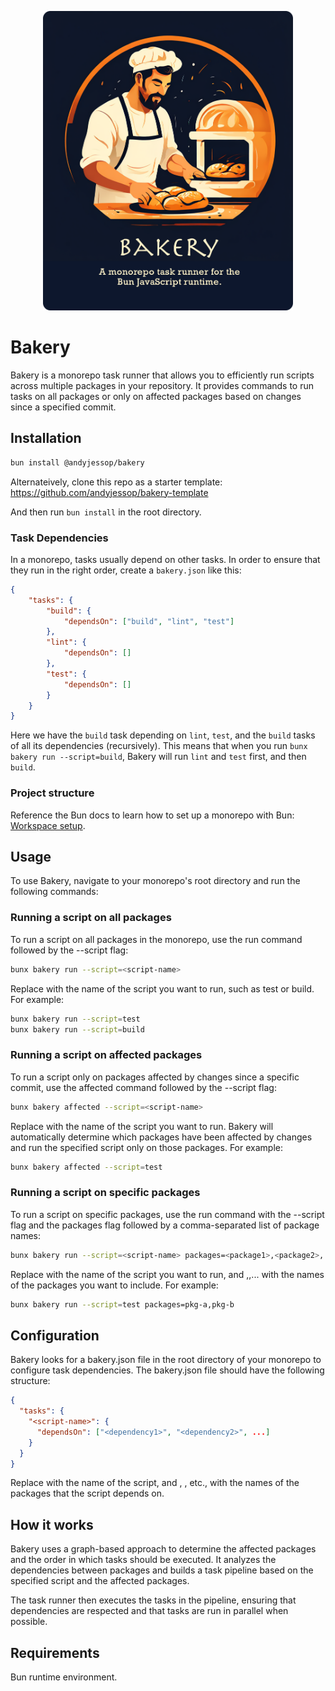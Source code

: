 <p align="center">
  <img src="./assets/bakery.png" width=400/>
</p>

# Bakery

Bakery is a monorepo task runner that allows you to efficiently run scripts across multiple packages in your repository. It provides commands to run tasks on all packages or only on affected packages based on changes since a specified commit.

## Installation

```bash
bun install @andyjessop/bakery
```

Alternateively, clone this repo as a starter template: https://github.com/andyjessop/bakery-template

And then run `bun install` in the root directory.

### Task Dependencies

In a monorepo, tasks usually depend on other tasks. In order to ensure that they run in the right order, create a `bakery.json` like this:

```json
{
	"tasks": {
		"build": {
			"dependsOn": ["build", "lint", "test"]
		},
		"lint": {
			"dependsOn": []
		},
		"test": {
			"dependsOn": []
		}
	}
}
```

Here we have the `build` task depending on `lint`, `test`, and the `build` tasks of all its dependencies (recursively). This means that when you run `bunx bakery run --script=build`, Bakery will run `lint` and `test` first, and then `build`.

### Project structure

Reference the Bun docs to learn how to set up a monorepo with Bun: [Workspace setup](https://bun.sh/docs/install/workspaces).

## Usage

To use Bakery, navigate to your monorepo's root directory and run the following commands:

### Running a script on all packages

To run a script on all packages in the monorepo, use the run command followed by the --script flag:

```bash
bunx bakery run --script=<script-name>
```

Replace <script-name> with the name of the script you want to run, such as test or build. For example:

```bash
bunx bakery run --script=test
bunx bakery run --script=build
```

### Running a script on affected packages

To run a script only on packages affected by changes since a specific commit, use the affected command followed by the --script flag:

```bash
bunx bakery affected --script=<script-name>
```

Replace <script-name> with the name of the script you want to run. Bakery will automatically determine which packages have been affected by changes and run the specified script only on those packages. For example:

```bash
bunx bakery affected --script=test
```

### Running a script on specific packages

To run a script on specific packages, use the run command with the --script flag and the packages flag followed by a comma-separated list of package names:

```bash
bunx bakery run --script=<script-name> packages=<package1>,<package2>,...
```

Replace <script-name> with the name of the script you want to run, and <package1>,<package2>,... with the names of the packages you want to include. For example:

```bash
bunx bakery run --script=test packages=pkg-a,pkg-b
```

## Configuration

Bakery looks for a bakery.json file in the root directory of your monorepo to configure task dependencies. The bakery.json file should have the following structure:

```json
{
  "tasks": {
    "<script-name>": {
      "dependsOn": ["<dependency1>", "<dependency2>", ...]
    }
  }
}
```

Replace <script-name> with the name of the script, and <dependency1>, <dependency2>, etc., with the names of the packages that the script depends on.

## How it works

Bakery uses a graph-based approach to determine the affected packages and the order in which tasks should be executed. It analyzes the dependencies between packages and builds a task pipeline based on the specified script and the affected packages.

The task runner then executes the tasks in the pipeline, ensuring that dependencies are respected and that tasks are run in parallel when possible.

## Requirements

Bun runtime environment.

